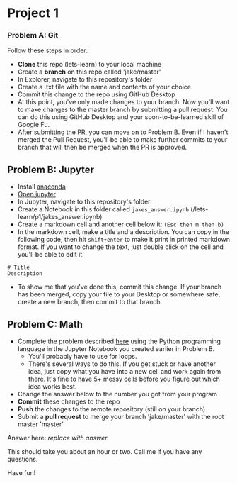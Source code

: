 # Project 1
### Problem A: Git
Follow these steps in order:
* **Clone** this repo (lets-learn) to your local machine
* Create a **branch** on this repo called 'jake/master'
* In Explorer, navigate to this repository's folder
* Create a .txt file with the name and contents of your choice 
* Commit this change to the repo using GitHub Desktop
* At this point, you've only made changes to your branch. Now you'll want to make changes to the master branch by submitting a pull request. You can do this using GitHub Desktop and your soon-to-be-learned skill of Google Fu.
* After submitting the PR, you can move on to Problem B. Even if I haven't merged the Pull Request, you'll be able to make further commits to your branch that will then be merged when the PR is approved.

## Problem B: Jupyter
* Install [anaconda](https://www.anaconda.com/download/)
* [Open jupyter](https://jupyter-notebook-beginner-guide.readthedocs.io/en/latest/execute.html)
* In Jupyter, navigate to this repository's folder
* Create a Notebook in this folder called `jakes_answer.ipynb` (/lets-learn/p1/jakes_answer.ipynb)
* Create a markdown cell and another cell below it: `(Esc then m then b)`
* In the markdown cell, make a title and a description. You can copy in the following code, then hit `shift+enter` to make it print in printed markdown format. If you want to change the text, just double click on the cell and you'll be able to edit it.
```
# Title
Description
```
* To show me that you've done this, commit this change. If your branch has been merged, copy your file to your Desktop or somewhere safe, create a new branch, then commit to that branch.

## Problem C: Math
* Complete the problem described [here](https://projecteuler.net/problem=1) using the Python programming language in the Jupyter Notebook you created earlier in Problem B.  
  * You'll probably have to use for loops.
  * There's several ways to do this. If you get stuck or have another idea, just copy what you have into a new cell and work again from there. It's fine to have 5+ messy cells before you figure out which idea works best.
* Change the answer below to the number you got from your program
* **Commit** these changes to the repo
* **Push** the changes to the remote repository (still on your branch)
* Submit a **pull request** to merge your branch 'jake/master' with the root master 'master'

Answer here: *replace with answer*

This should take you about an hour or two. Call me if you have any questions.

Have fun!
